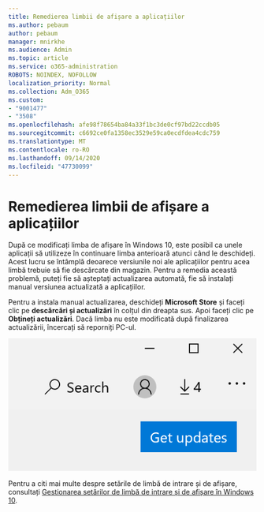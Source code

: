 ```yaml
---
title: Remedierea limbii de afișare a aplicațiilor
ms.author: pebaum
author: pebaum
manager: mnirkhe
ms.audience: Admin
ms.topic: article
ms.service: o365-administration
ROBOTS: NOINDEX, NOFOLLOW
localization_priority: Normal
ms.collection: Adm_O365
ms.custom:
- "9001477"
- "3508"
ms.openlocfilehash: afe98f78654ba84a33f1bc3de0cf97bd22ccdb05
ms.sourcegitcommit: c6692ce0fa1358ec3529e59ca0ecdfdea4cdc759
ms.translationtype: MT
ms.contentlocale: ro-RO
ms.lasthandoff: 09/14/2020
ms.locfileid: "47730099"
---
```

# <a name="fix-the-display-language-of-apps"></a>Remedierea limbii de afișare a aplicațiilor

După ce modificați limba de afișare în Windows 10, este posibil ca unele aplicații să utilizeze în continuare limba anterioară atunci când le deschideți. Acest lucru se întâmplă deoarece versiunile noi ale aplicațiilor pentru acea limbă trebuie să fie descărcate din magazin. Pentru a remedia această problemă, puteți fie să așteptați actualizarea automată, fie să instalați manual versiunea actualizată a aplicațiilor.

Pentru a instala manual actualizarea, deschideți **Microsoft Store** și faceți clic pe **descărcări și actualizări** în colțul din dreapta sus. Apoi faceți clic pe **Obțineți actualizări**. Dacă limba nu este modificată după finalizarea actualizării, încercați să reporniți PC-ul.

![Obțineți actualizări.](media/get-updates.png)

Pentru a citi mai multe despre setările de limbă de intrare și de afișare, consultați [Gestionarea setărilor de limbă de intrare și de afișare în Windows 10](https://support.microsoft.com/help/4027670/windows-10-add-and-switch-input-and-display-language-preferences).

